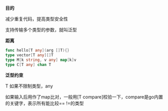 **目的**

减少重复代码，提高类型安全性

支持传输多个类型的参数，就叫泛型

**距离**

```go
func hello[T any](arg []T){}
type vector[T any][]T
type M[k string, v any] map[k]v
type C[T any] chan T
```

**泛型约束**

T 如果不限制类型，any

如果输入后用作了map比对，一般用[T compare]校验一下，compare是go内置的关键字，表示所有能比较==  !=的类型
